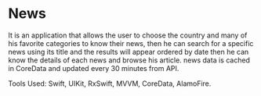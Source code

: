 # News
It is an application that allows the user to choose the country and many of his favorite categories to know their news, then he can search for a specific news using its title and the results will appear ordered by date then he can know the details of each news and browse his article.
news data is cached in CoreData and updated every 30 minutes from API.

Tools Used: Swift, UIKit, RxSwift, MVVM, CoreData, AlamoFire.
